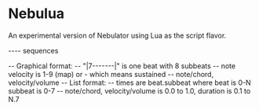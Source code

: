 # Nebulua
An experimental version of Nebulator using Lua as the script flavor.


---- sequences


-- Graphical format:
-- "|7-------|" is one beat with 8 subbeats
-- note velocity is 1-9 (map) or - which means sustained
-- note/chord, velocity/volume
-- List format:
-- times are beat.subbeat where beat is 0-N subbeat is 0-7
-- note/chord, velocity/volume is 0.0 to 1.0, duration is 0.1 to N.7

